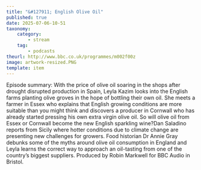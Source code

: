 ```yaml
---
title: "&#127911; English Olive Oil"
published: true
date: 2025-07-06-10-51
taxonomy:
    category:
        - stream
    tag:
        - podcasts
theurl: http://www.bbc.co.uk/programmes/m002f00z
image: artwork-resized.PNG
template: item
---
```


Episode summary: With the price of olive oil soaring in the shops after drought disrupted production in Spain, Leyla Kazim looks into the English farms planting olive groves in the hope of bottling their own oil. She meets a farmer in Essex who explains that English growing conditions are more suitable than you might think and discovers a producer in Cornwall who has already started pressing his own extra virgin olive oil. So will olive oil from Essex or Cornwall become the new English sparkling wine?Dan Saladino reports from Sicily where hotter conditions due to climate change are presenting new challenges for growers. Food historian Dr Annie Gray debunks some of the myths around olive oil consumption in England and Leyla learns the correct way to approach an oil-tasting from one of the country&rsquo;s biggest suppliers. Produced by Robin Markwell for BBC Audio in Bristol.
